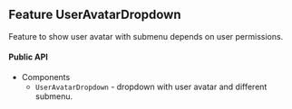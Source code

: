 ## Feature UserAvatarDropdown

Feature to show user avatar with submenu depends on user permissions.

#### Public API

- Components
  - `UserAvatarDropdown` - dropdown with user avatar and different submenu.
